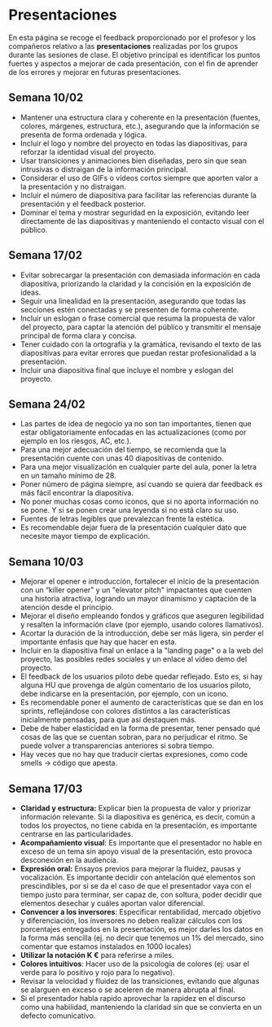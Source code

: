 # Presentaciones

En esta página se recoge el feedback proporcionado por el profesor y los compañeros relativo a las **presentaciones** realizadas por los grupos durante las sesiones de clase. El objetivo principal es identificar los puntos fuertes y aspectos a mejorar de cada presentación, con el fin de aprender de los errores y mejorar en futuras presentaciones. 

## Semana 10/02
- Mantener una estructura clara y coherente en la presentación (fuentes, colores, márgenes, estructura, etc.), asegurando que la información se presenta de forma ordenada y lógica.
- Incluir el logo y nombre del proyecto en todas las diapositivas, para reforzar la identidad visual del proyecto.
- Usar transiciones y animaciones bien diseñadas, pero sin que sean intrusivas o distraigan de la información principal.
- Considerar el uso de GIFs o vídeos cortos siempre que aporten valor a la presentación y no distraigan.
- Incluir el número de diapositiva para facilitar las referencias durante la presentación y el feedback posterior.
- Dominar el tema y mostrar seguridad en la exposición, evitando leer directamente de las diapositivas y manteniendo el contacto visual con el público.

## Semana 17/02
- Evitar sobrecargar la presentación con demasiada información en cada diapositiva, priorizando la claridad y la concisión en la exposición de ideas.
- Seguir una linealidad en la presentación, asegurando que todas las secciones estén conectadas y se presenten de forma coherente.
- Incluir un eslogan o frase comercial que resuma la propuesta de valor del proyecto, para captar la atención del público y transmitir el mensaje principal de forma clara y concisa.
- Tener cuidado con la ortografía y la gramática, revisando el texto de las diapositivas para evitar errores que puedan restar profesionalidad a la presentación.
- Incluir una diapositiva final que incluye el nombre y eslogan del proyecto.

## Semana 24/02
- Las partes de idea de negocio ya no son tan importantes, tienen que estar obligatoriamente enfocadas en las actualizaciones (como por ejemplo en los riesgos, AC, etc.).
- Para una mejor adecuación del tiempo, se recomienda que la presentación cuente con unas 40 diapositivas de contenido.
- Para una mejor visualización en cualquier  parte del aula, poner la letra en un tamaño mínimo de 28.
- Poner número de página siempre, así cuando se quiera dar feedback es más fácil encontrar la diapositiva.
- No poner muchas cosas como iconos, que si no aporta información no se pone. Y si se ponen crear una leyenda si no está claro su uso.
- Fuentes de letras legibles que prevalezcan frente la estética.
- Es recomendable dejar fuera de la presentación cualquier dato que necesite mayor tiempo de explicación.

## Semana 10/03
- Mejorar el opener e introducción, fortalecer el inicio de la presentación con un “killer opener” y un "elevator pitch" impactantes que cuenten una historia atractiva, logrando un mayor dinamismo y captación de la atención desde el principio.
- Mejorar el diseño empleando fondos y gráficos que aseguren legibilidad y resalten la información clave (por ejemplo, usando colores llamativos).
- Acortar la duración de la introducción, debe ser más ligera, sin perder el importante énfasis que hay que hacer en esta.
- Incluir en la diapositiva final un enlace a la "landing page" o a la web del proyecto, las posibles redes sociales y un enlace al vídeo demo del proyecto.
- El feedback de los usuarios piloto debe quedar reflejado. Esto es, si hay alguna HU que provenga de algún comentario de los usuarios piloto, debe indicarse en la presentación, por ejemplo, con un icono.
- Es recomendable poner el aumento de características que se dan en los sprints, reflejándose con colores distintos a las características inicialmente pensadas, para que así destaquen más.
- Debe de haber elasticidad en la forma de presentar, tener pensado qué cosas de las que se cuentan sobran, para no perjudicar el ritmo. Se puede volver a transparencias anteriores si sobra tiempo.
-	Hay veces que no hay que traducir ciertas expresiones, como code smells -> código que apesta.


## Semana 17/03

- **Claridad y estructura:** Explicar bien la propuesta de valor y priorizar información relevante. Si la diapositiva es genérica, es decir, común a todos los proyectos, no tiene cabida en la presentación, es importante centrarse en las particularidades.
- **Acompañamiento visual**: Es importante que el presentador no hable en exceso de un tema sin apoyo visual de la presentación, esto provoca desconexión en la audiencia.
- **Expresión oral:** Ensayos previos para mejorar la fluidez, pausas y vocalización. Es importante decidir con antelación qué elementos son prescindibles, por si se da el caso de que el presentador vaya con el tiempo justo para terminar, ser capaz de, con soltura, poder decidir que elementos desechar y cuáles aportan valor diferencial.
- **Convencer a los inversores**: Especificar rentabilidad, mercado objetivo y diferenciación, los inversores no deben realizar cálculos con los porcentajes entregados en la presentación, es mejor darles los datos en la forma más sencilla (ej. no decir que tenemos un 1% del mercado, sino comentar que estamos instalados en 1000 locales)
- **Utilizar la notación K €** para referirse a miles.
- **Colores intuitivos**: Hacer uso de la psicología de colores (ej: usar el verde para lo positivo y rojo para lo negativo).
- Revisar la velocidad y fluidez de las transiciones, evitando que algunas se alarguen en exceso o se aceleren de manera abrupta al final.
- Si el presentador habla rapido aprovechar la rapidez en el discurso como una habilidad, manteniendo la claridad sin que se convierta en un defecto comunicativo.

